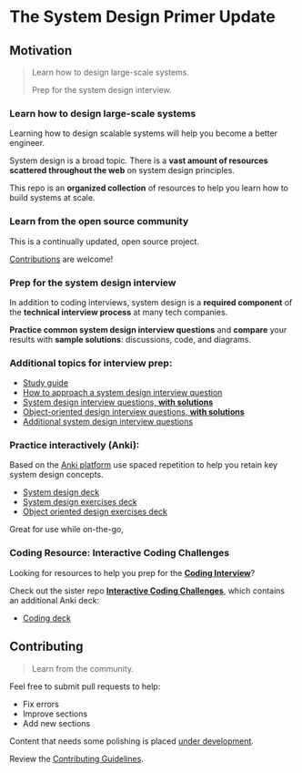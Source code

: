 # The System Design Primer Update


## Motivation

> Learn how to design large-scale systems.
>
> Prep for the system design interview.

### Learn how to design large-scale systems

Learning how to design scalable systems will help you become a better engineer.

System design is a broad topic.  There is a **vast amount of resources scattered throughout the web** on system design principles.

This repo is an **organized collection** of resources to help you learn how to build systems at scale.

### Learn from the open source community

This is a continually updated, open source project.

[Contributions](#contributing) are welcome!

### Prep for the system design interview

In addition to coding interviews, system design is a **required component** of the **technical interview process** at many tech companies.

**Practice common system design interview questions** and **compare** your results with **sample solutions**: discussions, code, and diagrams.

### Additional topics for interview prep:

* [Study guide](#study-guide)
* [How to approach a system design interview question](#how-to-approach-a-system-design-interview-question)
* [System design interview questions, **with solutions**](#system-design-interview-questions-with-solutions)
* [Object-oriented design interview questions, **with solutions**](#object-oriented-design-interview-questions-with-solutions)
* [Additional system design interview questions](#additional-system-design-interview-questions)

### Practice interactively (Anki):
Based on the [Anki platform](https://apps.ankiweb.net/) use spaced repetition to help you retain key system design concepts.
* [System design deck](https://github.com/ido777/system-design-primer-update.git/tree/master/resources/flash_cards/System%20Design.apkg)
* [System design exercises deck](https://github.com/ido777/system-design-primer-update.git/tree/master/resources/flash_cards/System%20Design%20Exercises.apkg)
* [Object oriented design exercises deck](https://github.com/ido777/system-design-primer-update.git/tree/master/resources/flash_cards/OO%20Design.apkg)

Great for use while on-the-go, 


### Coding Resource: Interactive Coding Challenges

Looking for resources to help you prep for the [**Coding Interview**](https://github.com/donnemartin/interactive-coding-challenges)?


Check out the sister repo [**Interactive Coding Challenges**](https://github.com/donnemartin/interactive-coding-challenges), which contains an additional Anki deck:

* [Coding deck](https://github.com/donnemartin/interactive-coding-challenges/tree/master/anki_cards/Coding.apkg)

## Contributing

> Learn from the community.

Feel free to submit pull requests to help:

* Fix errors
* Improve sections
* Add new sections


Content that needs some polishing is placed [under development](#under-development).

Review the [Contributing Guidelines](CONTRIBUTING.md).

